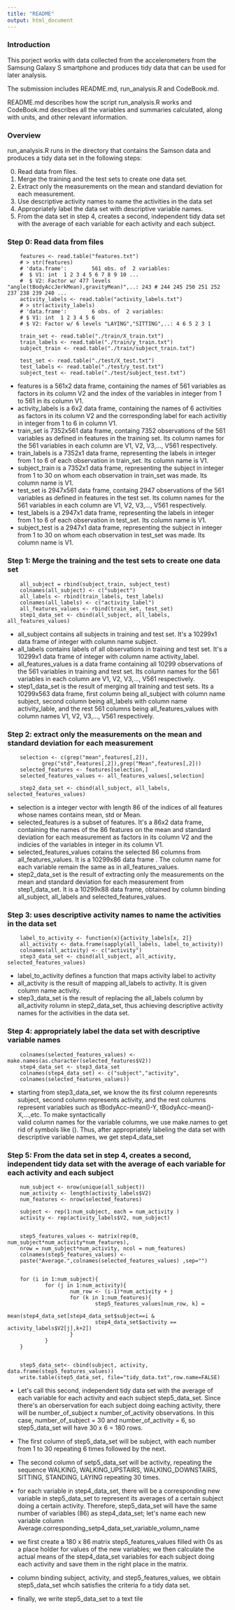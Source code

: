 ```yaml
---
title: "README"
output: html_document
---
```


### Introduction

This porject works with data collected from the accelerometers from the Samsung Galaxy S smartphone and produces 
tidy data that can be used for later analysis.

The submission includes README.md, run_analysis.R and CodeBook.md. 

README.md describes how the script run_analysis.R works and CodeBook.md describes all the variables and summaries 
calculated, along with units, and other relevant information.

### Overview 

run_analysis.R runs in the directory that contains the Samson data and produces a tidy data set in the following steps:

0. Read data from files. 
1. Merge the training and the test sets to create one data set.
2. Extract only the measurements on the mean and standard deviation for each measurement. 
3. Use descriptive activity names to name the activities in the data set
4. Appropriately label the data set with descriptive variable names. 
5. From the data set in step 4, creates a second, independent tidy data set with the average of each variable for 
   each activity and each subject.

### Step 0: Read data from files
<!-- -->


        features <- read.table("features.txt")
        # > str(features)
        # 'data.frame':        561 obs. of  2 variables:
        #  $ V1: int  1 2 3 4 5 6 7 8 9 10 ...
        #  $ V2: Factor w/ 477 levels "angle(tBodyAccJerkMean),gravityMean)",..: 243 # 244 245 250 251 252 237 238 239 240 ...
        activity_labels <- read.table("activity_labels.txt")
        # > str(activity_labels)
        # 'data.frame':        6 obs. of  2 variables:
        # $ V1: int  1 2 3 4 5 6
        # $ V2: Factor w/ 6 levels "LAYING","SITTING",..: 4 6 5 2 3 1

        train_set <- read.table("./train/X_train.txt")
        train_labels <- read.table("./train/y_train.txt")
        subject_train <- read.table("./train/subject_train.txt")

        test_set <- read.table("./test/X_test.txt")
        test_labels <- read.table("./test/y_test.txt")
        subject_test <- read.table("./test/subject_test.txt")


* features is a 561x2 data frame, containing the names of 561 variables as factors in its column V2 and the
  index of the variables in integer from 1 to 561 in its column V1.
* activity_labels is a 6x2 data frame, containing the names of 6 activities as factors in its column V2 and 
  the corresponding label for each activitiy in integer from 1 to 6 in column V1.
* train_set is 7352x561 data frame, containg 7352 observations of the 561 variables as defined in features in
  the training set. Its column names for the 561 variables in each column are V1, V2, V3,..., V561 respectively.
* train_labels is a 7352x1 data frame, representing the labels in integer from 1 to 6 of each observation in 
  train_set. Its column name is V1.
* subject_train is a 7352x1 data frame, representing the subject in integer from 1 to 30 on whom each 
  observation in train_set was made. Its column name is V1.
* test_set is 2947x561 data frame, containg 2947 observations of the 561 variables as defined in features in
  the test set. Its column names for the 561 variables in each column are V1, V2, V3,..., V561 respectively.
* test_labels is a 2947x1 data frame, representing the labels in integer from 1 to 6 of each observation in 
  test_set. Its column name is V1.
* subject_test is a 2947x1 data frame, representing the subject in integer from 1 to 30 on whom each 
  observation in test_set was made. Its column name is V1.
   
### Step 1: Merge the training and the test sets to create one data set

   


        all_subject = rbind(subject_train, subject_test)
        colnames(all_subject) <- c("subject")
        all_labels <- rbind(train_labels, test_labels)
        colnames(all_labels) <- c("activity_label")
        all_features_values <- rbind(train_set, test_set)
        step1_data_set <- cbind(all_subject, all_labels, all_features_values)

 

* all_subject contains all subjects in training and test set. It's a 10299x1 data frame of integer with 
  column name subject.
* all_labels contains labels of all observations in training and test set. It's a 10299x1 data frame of 
  integer with column name activity_label.
* all_features_values is a data frame containing all 10299 observations of the 561 variables in training and 
  test set. Its column names for the 561 variables in each column are V1, V2, V3,..., V561 respectively.
* step1_data_set is the result of merging all training and test sets. Its a 10299x563 data frame, first column
  being all_subject with column name subject, second column being all_labels with column name activity_lable, and 
  the rest 561 columns being all_features_values with column names V1, V2, V3,..., V561 respectively.
  
  
### Step 2: extract only the measurements on the mean and standard deviation for each measurement


        selection <- c(grep("mean",features[,2]), 
               grep("std",features[,2]),grep("Mean",features[,2]))
        selected_features <- features[selection,]
        selected_features_values <- all_features_values[,selection]

        step2_data_set <- cbind(all_subject, all_labels, selected_features_values)

 
* selection is a integer vector with length 86 of the indices of all features whose names contains mean, std or Mean.
* selected_features is a subset of features. It's a 86x2 data frame, containing the names of the 86 features
  on the mean and standard deviation for each measurement as factors in its column V2 and the indicies of the 
  variables in integer in its column V1.
* selected_features_values cotains the selected 86 columns from all_features_values. It is a 10299x86 data frame . 
  The column name for each variable remain the same as in all_features_values.
* step2_data_set is the result of extracting  only the measurements on the mean and standard deviation for each 
  measurement from step1_data_set. It is a 10299x88 data frame, obtained by column binding all_subject, all_labels 
  and selected_features_values.
  
### Step 3: uses descriptive activity names to name the activities in the data set

        
        label_to_activity <- function(x){activity_labels[x, 2]}
        all_activity <- data.frame(sapply(all_labels, label_to_activity))
        colnames(all_activity) <- c("activity")
        step3_data_set <- cbind(all_subject, all_activity, selected_features_values) 
        

* label_to_activity defines a function that maps activity label to activity 
* all_activity is the result of mapping all_labels to activity. It is given column name activity.
* step3_data_set is the result of replacing the all_labels column by all_activity rolumn in step2_data_set, thus
  achieving descriptive activity names for the activities in the data set.
  

### Step 4: appropriately label the data set with descriptive variable names

        colnames(selected_features_values) <- make.names(as.character(selected_features$V2))
        step4_data_set <- step3_data_set
        colnames(step4_data_set) <- c("subject","activity",
        colnames(selected_features_values))
        
* starting from step3_data_set, we know the its first column reperesnts subject, second column represents activity,
  and the rest columns represent variables such as tBodyAcc-mean()-Y, tBodyAcc-mean()-X,...,etc. To make syntactically    
  valid column names for the variable columns, we use make.names to get rid of symbols like (). Thus, after 
  appropriately labeling the data set with descriptive variable names, we get step4_data_set
  
  
### Step 5: From the data set in step 4, creates a second, independent tidy data set with the average of each variable for each activity and each subject

        num_subject <- nrow(unique(all_subject))
        num_activity <- length(activity_labels$V2)
        num_features <- nrow(selected_features)

        subject <- rep(1:num_subject, each = num_activity )
        activity <- rep(activity_labels$V2, num_subject)


        step5_features_values <- matrix(rep(0, num_subject*num_activity*num_features), 
        nrow = num_subject*num_activity, ncol = num_features)
        colnames(step5_features_values) <- 
        paste("Average.",colnames(selected_features_values) ,sep="")


        for (i in 1:num_subject){
                for (j in 1:num_activity){
                        num_row <- (i-1)*num_activity + j
                        for (k in 1:num_features){
                                step5_features_values[num_row, k] = 
                                mean(step4_data_set[step4_data_set$subject==i & 
                                step4_data_set$activity == activity_labels$V2[j],k+2])
                        }
                }
        }


        step5_data_set<- cbind(subject, activity, data.frame(step5_features_values))
        write.table(step5_data_set, file="tidy_data.txt",row.name=FALSE)
  
*  Let's call this second, independent tidy data set with the average of each variable for each activity and each subject step5_data_set.
   Since there's an oberservation for each subject doing eaching activity, there will be number_of_subject x number_of_activity observations.
   In this case, number_of_subject = 30 and number_of_activity = 6, so step5_data_set will have 30 x 6 = 180 rows.
   
*  The first column of step5_data_set will be subject, with each number from 1 to 30 repeating 6 times followed by the next.

*  The second column of setp5_data_set will be activity, repeating the sequence WALKING, WALKING_UPSTAIRS, WALKING_DOWNSTAIRS, SITTING,
   STANDING, LAYING repeating 30 times.
   
*  for each variable in step4_data_set, there will be a corresponding new variable in step5_data_set to represent its averages of a certain
   subject doing a certain activity. Therefore, step5_data_set will have the same number of variables (86) as step4_data_set; let's name each
   new variable column Average.corresponding_setp4_data_set_variable_volumn_name
   
*  we first create a 180 x 86 matrix step5_features_values filled with 0s as a place holder for values of the new variables; we then
   calculate the actual means of the step4_data_set variables for each subject doing each activity and save them in the right place in the 
   matrix.
    
* column binding subject, activity, and step5_features_values, we obtain step5_data_set whcih satisfies the criteria fo a tidy data set.

  
* finally, we write step5_data_set to a text tile

